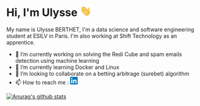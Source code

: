 
# Hi, I'm Ulysse <img src="https://raw.githubusercontent.com/Ulysse3311/Ulysse3311/master/wave.gif" width="30px">

My name is Ulysse BERTHET, I'm a data science and software engineering student at ESILV in Paris. I'm also working at Shift Technology as an apprentice. <br>
- 🔭 I’m currently working on solving the Redi Cube and spam emails detection using machine learning
- 🌱 I’m currently learning Docker and Linux
- 👯 I’m looking to collaborate on a betting arbitrage (surebet) algorithm 
- 📫 How to reach me :  [<img src="https://raw.githubusercontent.com/Ulysse3311/Ulysse3311/master/LinkedIn.png" width="20px">](https://bit.ly/linkedin_ulysse_berthet)

[![Anurag's github stats](https://github-readme-stats.vercel.app/api?username=Ulysse3311&hide=prs,contribs,stars&count_private=true&show_icons=true)](https://github.com/anuraghazra/github-readme-stats)

<!--
**Ulysse3311/Ulysse3311** is a ✨ _special_ ✨ repository because its `README.md` (this file) appears on your GitHub profile.

Here are some ideas to get you started:

- 🔭 I’m currently working on ...
- 🌱 I’m currently learning ...
- 👯 I’m looking to collaborate on ...
- 🤔 I’m looking for help with ...
- 💬 Ask me about ...
- 📫 How to reach me: ...
- 😄 Pronouns: ...
- ⚡ Fun fact: ...
-->

